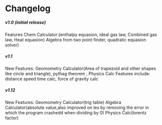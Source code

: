 # Changelog #



##### v1.0 (initial release) #####
Features Chem Calculator:(enthalpy equasion, ideal gas law, Combined gas law, Heat equasion) Algebra from two point finder, quadratic equasion solver)

##### v1.1 #####
New Features: Geomometry Calculator(Area of trapezoid and other shapes like circle and triangle), pythag theorem ,  Physics Calc Features include: distance speed time calc, force of gravity calc

##### v1.12 #####
New Features: Geomometry Calculator(trig table) Algebra Calculator(absolute value,also improved on les  by removing the error in which the program crashedd when dividing by 0) Physics Calc(lorentz factor)